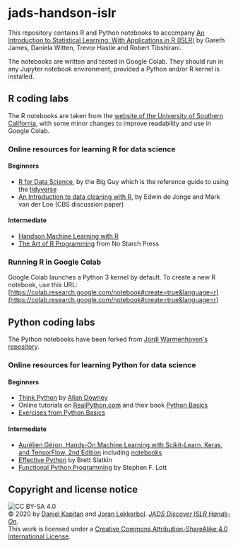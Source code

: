 # jads-handson-islr

This repository contains R and Python notebooks to accompany [An Introduction to Statistical Learning: With Applications in R (ISLR)](http://faculty.marshall.usc.edu/gareth-james/ISL/index.html) by Gareth James, Daniela Witten, Trevor Hastie and Robert Tibshirani.

The notebooks are written and tested in Google Colab. They should run in any Jupyter notebook environment, provided a Python and/or R kernel is installed.


## R coding labs
The R notebooks are taken from the [website of the University of Southern California](http://faculty.marshall.usc.edu/gareth-james/ISL/index.html), with some minor changes to improve readability and use in Google Colab.

### Online resources for learning R for data science

#### Beginners
- [R for Data Science](https://r4ds.had.co.nz/), by the Big Guy which is the reference guide to using the [tidyverse](https://www.tidyverse.org/)
- [An Introduction to data cleaning with R](https://cran.r-project.org/doc/contrib/de_Jonge+van_der_Loo-Introduction_to_data_cleaning_with_R.pdf), by Edwin de Jonge and Mark van der Loo (CBS discussion paper)

#### Intermediate
- [Handson Machine Learning with R](https://bradleyboehmke.github.io/HOML/)
- [The Art of R Programming](http://diytranscriptomics.com/Reading/files/The%20Art%20of%20R%20Programming.pdf) from No Starch Press

### Running R in Google Colab

Google Colab launches a Python 3 kernel by default. To create a new R notebook, use this URL: [https://colab.research.google.com/notebook#create=true&language=r](https://colab.research.google.com/notebook#create=true&language=r)


## Python coding labs
The Python notebooks have been forked from [Jordi Warmenhoven's repository](https://github.com/JWarmenhoven/ISLR-python).

### Online resources for learning Python for data science

#### Beginners
- [Think Python](https://greenteapress.com/wp/think-python-2e/) by [Allen Downey](https://greenteapress.com/wp/)
- Online tutorials on [RealPython.com](https://realpython.com/learning-paths/data-science-python-core-skills/) and their book [Python Basics](https://realpython.com/products/python-basics-book/)
- [Exercises from Python Basics](https://github.com/realpython/python-basics-exercises)

#### Intermediate
- [Aurélien Géron, Hands-On Machine Learning with Scikit-Learn, Keras, and TensorFlow, 2nd Edition](https://www.oreilly.com/library/view/hands-on-machine-learning/9781492032632/) including [notebooks](https://github.com/ageron/handson-ml2)
- [Effective Python](https://effectivepython.com/) by Brett Slatkin
- [Functional Python Programming](https://www.packtpub.com/product/functional-python-programming-second-edition/9781788627061) by Stephen F. Lott

## Copyright and license notice

![CC BY-SA 4.0](https://i.creativecommons.org/l/by-sa/4.0/88x31.png)<br>&copy; 2020 by [Daniel Kapitan](https://www.linkedin.com/in/dkapitan) and [Joran Lokkerbol](https://www.linkedin.com/in/joran-lokkerbol-7a68063/). _[JADS Discover ISLR Hands-On](https://www.github.com/jads-nl/discover-islr-handson)_.<br>This work is licensed under a [Creative Commons Attribution-ShareAlike 4.0 International License](http://creativecommons.org/licenses/by-sa/4.0/).
